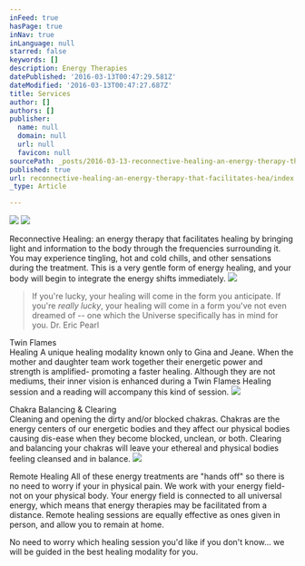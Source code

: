 ```yaml
---
inFeed: true
hasPage: true
inNav: true
inLanguage: null
starred: false
keywords: []
description: Energy Therapies
datePublished: '2016-03-13T00:47:29.581Z'
dateModified: '2016-03-13T00:47:27.687Z'
title: Services
author: []
authors: []
publisher:
  name: null
  domain: null
  url: null
  favicon: null
sourcePath: _posts/2016-03-13-reconnective-healing-an-energy-therapy-that-facilitates-hea.md
published: true
url: reconnective-healing-an-energy-therapy-that-facilitates-hea/index.html
_type: Article

---
```

![](https://the-grid-user-content.s3-us-west-2.amazonaws.com/722f22c8-a0f7-431b-b0b8-61c83fdd7060.jpg)
![](https://the-grid-user-content.s3-us-west-2.amazonaws.com/3b43d34b-9650-40db-81e7-5ebac27210ba.jpg)

Reconnective Healing: an energy therapy that facilitates healing by bringing light and information to the body through the frequencies surrounding it. You may experience tingling, hot and cold chills, and other sensations during the treatment. This is a very gentle form of energy healing, and your body will begin to integrate the energy shifts immediately.
![](https://the-grid-user-content.s3-us-west-2.amazonaws.com/640882cf-e993-4160-9791-cec0069c8975.jpg)

> If you're lucky, your healing will come in the form you anticipate. If you're _really lucky_, your healing will come in a form you've not even dreamed of -- one which the Universe specifically has in mind for you. Dr. Eric Pearl

Twin Flames   
Healing
A unique healing modality known only to Gina and Jeane. When the mother and daughter team work together their energetic power and strength is amplified- promoting a faster healing. Although they are not mediums, their inner vision is enhanced during a Twin Flames Healing session and a reading will accompany this kind of session.
![](https://the-grid-user-content.s3-us-west-2.amazonaws.com/9aff52f9-ca74-4e68-9925-9e4694968ce2.jpg)

Chakra Balancing & Clearing    
Cleaning and opening the dirty and/or blocked chakras. Chakras are the energy centers of our energetic bodies and they affect our physical bodies causing dis-ease when they become blocked, unclean, or both. Clearing and balancing your chakras will leave your ethereal and physical bodies feeling cleansed and in balance. ![](https://the-grid-user-content.s3-us-west-2.amazonaws.com/b495a836-7e0c-409b-a125-aac6e5514e75.jpg)

Remote Healing
All of these energy treatments are "hands off" so there is no need to worry if your in physical pain. We work with your energy field- not on your physical body. Your energy field is connected to all universal energy, which means that energy therapies may be facilitated from a distance. Remote healing sessions are equally effective as ones given in person, and allow you to remain at home. 

No need to worry which healing session you'd like if you don't know... we will be guided in the best healing modality for you.